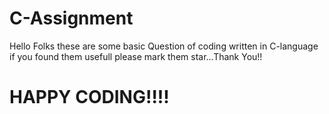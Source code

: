 # C-Assignment
Hello Folks these are some basic Question of coding written in C-language if you found them usefull please mark them star...Thank You!!

# HAPPY CODING!!!!
